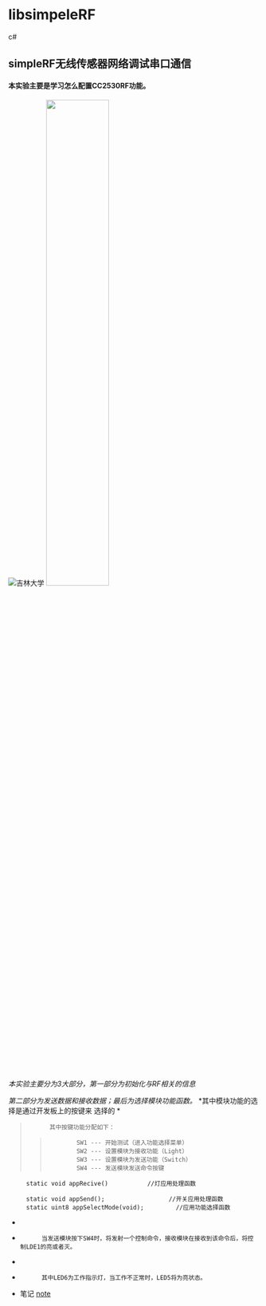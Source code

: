 # libsimpeleRF
c#
## simpleRF无线传感器网络调试串口通信 ##
#### 本实验主要是学习怎么配置CC2530RF功能。 ####
![吉林大学](https://github.com/chenwenshuo0308/libsimpeleRF/blob/main/%E5%90%89%E5%A4%A7.jpg)
<img src="https://news.jlu.edu.cn/__local/9/A8/00/A8770D6337BEBE2351229789CCC_C66E2816_6D0CF.jpg" width="50%">

_本实验主要分为3大部分，第一部分为初始化与RF相关的信息_

_第二部分为发送数据和接收数据；最后为选择模块功能函数。_
*其中模块功能的选择是通过开发板上的按键来 选择的
*          
>           其中按键功能分配如下：
>>             SW1 --- 开始测试（进入功能选择菜单）
>>             SW2 --- 设置模块为接收功能（Light）
>>             SW3 --- 设置模块为发送功能（Switch）
>>             SW4 --- 发送模块发送命令按键
         
         static void appRecive()           //灯应用处理函数    

         static void appSend();                  //开关应用处理函数
         static uint8 appSelectMode(void);         //应用功能选择函数
 
      
*
*           当发送模块按下SW4时，将发射一个控制命令，接收模块在接收到该命令后，将控制LDE1的亮或者灭。
*
*           其中LED6为工作指示灯，当工作不正常时，LED5将为亮状态。
* 笔记 [note](https://github.com/chenwenshuo0308/libsimpeleRF/blob/main/lib11(simple_RF)/lib11(simple_RF)/note.md)
